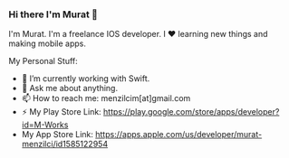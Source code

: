 ### Hi there I'm Murat 👋

I'm Murat. I'm a freelance IOS developer. I ❤ learning new things and making mobile apps.

My Personal Stuff:

- 🔭 I’m currently working with Swift.
- 💬 Ask me about anything.
- 📫 How to reach me: menzilcim[at]gmail.com
- ⚡ My Play Store Link: https://play.google.com/store/apps/developer?id=M-Works
-  My App Store Link: https://apps.apple.com/us/developer/murat-menzilci/id1585122954
